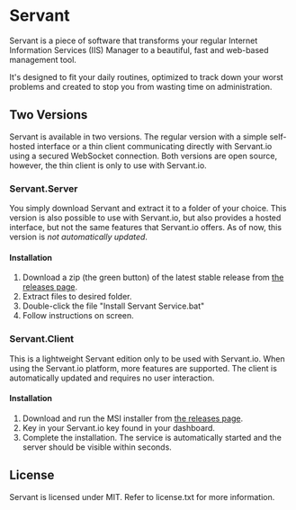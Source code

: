 # Servant

Servant is a piece of software that transforms your regular Internet Information Services (IIS) Manager to a beautiful, fast and web-based management tool.

It's designed to fit your daily routines, optimized to track down your worst problems and created to stop you from wasting time on administration.

## Two Versions
Servant is available in two versions. The regular version with a simple self-hosted interface or a thin client communicating directly with Servant.io using a secured WebSocket connection. Both versions are open source, however, the thin client is only to use with Servant.io.

### Servant.Server
You simply download Servant and extract it to a folder of your choice. This version is also possible to use with Servant.io, but also provides a hosted interface, but not the same features that Servant.io offers.
As of now, this version is *not automatically updated*.

#### Installation
1. Download a zip (the green button) of the latest stable release from [the releases page](https://github.com/jhovgaard/servant/releases).
2. Extract files to desired folder.
3. Double-click the file "Install Servant Service.bat"
4. Follow instructions on screen.

### Servant.Client

This is a lightweight Servant edition only to be used with Servant.io. When using the Servant.io platform, more features are supported.
The client is automatically updated and requires no user interaction.

#### Installation

1. Download and run the MSI installer from [the releases page](https://github.com/jhovgaard/servant/releases).
2. Key in your Servant.io key found in your dashboard.
3. Complete the installation. The service is automatically started and the server should be visible within seconds.


License
--------------
Servant is licensed under MIT. Refer to license.txt for more information.
